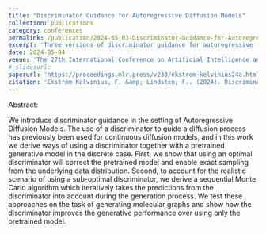 ```yaml
---
title: "Discriminator Guidance for Autoregressive Diffusion Models"
collection: publications
category: conferences
permalink: /publication/2024-05-03-Discriminator-Guidance-for-Autoregressive-Diffusion-Models
excerpt: 'Three versions of discriminator guidance for autoregressive (diffusion) models'
date: 2024-05-04
venue: 'The 27th International Conference on Artificial Intelligence and Statistics (AISTATS)'
# slidesurl:
paperurl: 'https://proceedings.mlr.press/v238/ekstrom-kelvinius24a.html'
citation: 'Ekström Kelvinius, F. &amp; Lindsten, F.. (2024). Discriminator Guidance for Autoregressive Diffusion Models. <i>Proceedings of The 27th International Conference on Artificial Intelligence and Statistics</i>, in <i>Proceedings of Machine Learning Research</i> 238:3403-3411 Available from https://proceedings.mlr.press/v238/ekstrom-kelvinius24a.html.'
---
```


Abstract:

We introduce discriminator guidance in the setting of Autoregressive Diffusion Models. The use of a discriminator to guide a diffusion process has previously been used for continuous diffusion models, and in this work we derive ways of using a discriminator together with a pretrained generative model in the discrete case. First, we show that using an optimal discriminator will correct the pretrained model and enable exact sampling from the underlying data distribution. Second, to account for the realistic scenario of using a sub-optimal discriminator, we derive a sequential Monte Carlo algorithm which iteratively takes the predictions from the discriminator into account during the generation process. We test these approaches on the task of generating molecular graphs and show how the discriminator improves the generative performance over using only the pretrained model.